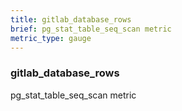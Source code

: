 ```yaml
---
title: gitlab_database_rows
brief: pg_stat_table_seq_scan metric
metric_type: gauge
---
```

### gitlab_database_rows

pg_stat_table_seq_scan metric